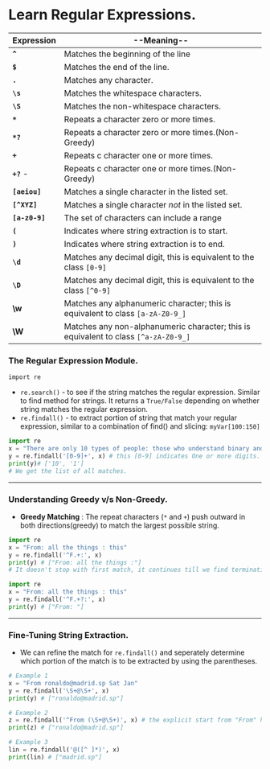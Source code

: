 # Learn Regular Expressions.
|Expression |--Meaning--  |
|-----------|--------|
| **`^`**   | Matches the beginning of the line
| **`$`** | Matches the end of the line.
| **`.`** |  Matches any character.
| **`\s`** | Matches the whitespace characters.  
| **`\S`** | Matches the non-whitespace characters.  
| **`*`** | Repeats a character zero or more times.
| **`*?`** | Repeats a character zero or more times.(Non-Greedy)
| **`+`** | Repeats c character one or more times.
| **`+?`** -| Repeats c character one or more times.(Non-Greedy)
| **`[aeiou]`** | Matches a single character in the listed set.
| **`[^XYZ]`** | Matches a single character _not_ in the listed set.
| **`[a-z0-9]`** | The set of characters can include a range
| **`(`** | Indicates where string extraction is to start.
| **`)`** | Indicates where string extraction is to end.
|**`\d`**| Matches any decimal digit, this is equivalent to the class `[0-9]`
|**`\D`**| Matches any decimal digit, this is equivalent to the class `[^0-9]`
|**\w**| Matches any alphanumeric character; this is equivalent to class `[a-zA-Z0-9_]`
|**\W**| Matches any non-alphanumeric character; this is equivalent to class `[^a-zA-Z0-9_]`

### The Regular Expression Module.
`import re`
- `re.search()` - to see if the string matches the regular expression. Similar to find method for strings. It returns a `True/False` depending on whether string matches the regular expression.
- `re.findall()` - to extract portion of string that match your regular expression, similar to a combination of find() and slicing: `myVar[100:150]`


```Python
import re
x = "There are only 10 types of people: those who understand binary and those who don't, you 1 on them?"
y = re.findall('[0-9]+', x) # this [0-9] indicates One or more digits.
print(y)# ['10', '1']
# We get the list of all matches.
```
-------------------------------------
### Understanding Greedy v/s Non-Greedy.

- **Greedy Matching** : The repeat characters (`*` and `+`) push outward in both directions(greedy) to match the largest possible string.

```Python
import re
x = "From: all the things : this"
y = re.findall('^F.+:', x)
print(y) # ["From: all the things :"]
# It doesn't stop with first match, it continues till we find terminating term.
```
```Python
import re
x = "From: all the things : this"
y = re.findall('^F.+?:', x)
print(y) # ["From: "]
```
-------------------------------------
### Fine-Tuning String Extraction.
- We can refine the match for `re.findall()` and seperately determine which portion of the match is to be extracted by using the parentheses.

```Python
# Example 1
x = "From ronaldo@madrid.sp Sat Jan"
y = re.findall('\S+@\S+', x)
print(y) # ["ronaldo@madrid.sp"]

# Example 2
z = re.findall('^From (\S+@\S+)', x) # the explicit start from "From" helps to start from it, but only show the result between parentheses.
print(z) # ["ronaldo@madrid.sp"]

# Example 3
lin = re.findall('@([^ ]*)', x)
print(lin) # ["madrid.sp"]
```
